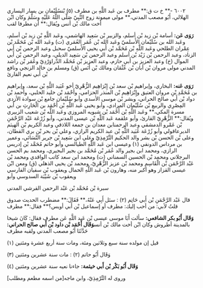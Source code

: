 ٦٠٠٢ -** خ ت ق:** مطرف بن عَبد اللَّهِ بن مطرف (٥) بْنسُلَيْمان بن يسار اليساري الهلالي، أَبُو مصعب المدني،** مولى ميمونة زوج النَّبِيّ صَلَّى اللَّهُ عَلَيْهِ وسَلَّمَ وكان ابْن أخت مالك بْن أنس ويُقال:** أن مطرفا لقب

**رَوَى عَن:** أسامة بْن زيد بْن أسلم، والزبير بْن سَعِيد الهاشمي، وعَبد اللَّهِ بْن زيد بْن أسلم، وعَبد الله بن سُلَيْمان الأَسلميّ وعَبد الله بْن عُمَر العُمَري (ت) وعَبد الله بْن مُحَمَّد بْن عِمْران الطلحي وعَبد اللَّهِ بْن مُحَمَّد بْن أَبي يحيى الأَسلميّ سحبل وعبد الرحمن بْن أَبي الزناد، وعبد الرحمن بْن زَيْد بْن أسلم وعبد الرحمن بْن سَعِيد الديلي، وعبد الرحمن بْن أَبي الموال (خ) وعبد العزيز بن أَبي حازم، وعبد العزيز بْن مُحَمَّد الدَّراوَرْدِيّ وعُمَر بْن راشد المدني مولى مروان بْن أبان بْن عُثْمَان ومالك بْن أَنَس (ق) ومسلم بن خالد الزنجي ونافع بْن أَبي نعيم القارئ

**رَوَى عَنه:** البخاري، وإبراهيم بْن سعد بْن إِبْرَاهِيم الزُّهْرِيّ أخو عُبَيد اللَّهِ بْن سعد، وإبراهيم بن مُحَمَّدِ بْنِ مروان العتيق وإِبْرَاهِيم بْن المنذر الحزامي، وأَحْمَد بْن خليد الحلبي، وأحمد بْن دواد بْن أَبي صالح الحراني، وبشر بْن موسى الأسدي وأبو سُلَيْمان جامع بْن سوادة الأزدي المِصْرِي والربيع بْن سُلَيْمان المرادي، وأبو يحيى عَبد اللَّهِ بْن أَحْمَد بن الْحَارِثِ بن أَبي مسرة المكي،** وعَبد اللَّهِ بْن أَحْمَد بْن شبويه المروزي وعَبد اللَّه بْن شعيب الزبيري ويُقال:** الزُّهْرِيّ القارئ، وأبو علقمة عَبد اللَّهِ بْن عيسى المدني، وأبو زُرْعَة عَبْد الرَّحْمَنِ بْن عَمْرو الدمشقي وعبد الرحمنابن معدان بن جمعة اللاذقي وعبد الكريم بْن الهيثم الديرعاقولي وأبو زُرْعَة عُبَيد اللَّهِ بْن عبد الكريم الرازي، وعلي بْن بحر بْن بري القطان، وعلى بْن الحسن بْن بشر والد الحكيم التِّرْمِذِيّ وعلي ابن سَعِيد بْن جرير النَّسَائي، وعمير بن مرداس الدونقي (١) وعيسى ابن عَبد اللَّهِ الطيالسي وأبو حاتم مُحَمَّد بْن إدريس الرازي، ومحمد ابن بجير والد عُمَر بْن مُحَمَّد بن بجير البجيري، ومحمد بم الحسن البرجلاني ومحمد بْن الحسين السمناني (ت) ومحمد ابن سعد كاتب الواقدي ومحمد بْن عَبْد الرَّحْمَن بْن الْقَاسِم ومحمد بْن عزيز الزُّهْرِيّ، ومحمد بْن يحيى الذهلي (ق) ومعن ابْن عيسى القزاز وهو أكبر منه، وهارون بْن عَبد اللَّهِ الحمال ويعقوب بْن سفيان الفارسي ويعقوب بْن شَيْبَة السدوسي وأبو

سبرة بْن مُحَمَّد بْن عَبْد الرحمن القرشي المدني

قال عَبْد الرَّحْمَنِ بْن أَبي حَاتِم (٢) : سئل أَبِي عَنْهُ،** فَقَالَ:** مضطرب الحديث صدوق قلتُ لأبي: من أحب إليك: مطرف أو إسماعيل بْن أَبي أويس؟** فقال:** مطرف

**وَقَال أَبُو بكر الشافعي:** سألت أَبَا موسى عيسى بْن عَبد اللَّهِ عَن مطرف فقال: كَانَ شيخا بالمدينة أطروش وكان ابْن أخت مالك بْن أنس**وَقَال أَحْمَد بْن داود بْن أَبي صالح الحراني:** حَدَّثَنَا أَبُو مصعب المدني ولقبه مطرف

قيل إن مولده سنة سبع وثلاثين ومئة، ومات سنة أربع عشرة ومئتين (١)

وَقَال أَبُو حاتم (٢) : مات سنة عشرين ومئتين (٣)

**وَقَال أَبُو بَكْر بْن أَبي خيثمة:** جاءنا نعيه سنة عشرين ومئتين (٤)

وروى له التِّرْمِذِيّ، وابن ماجه[من اسمه مطعم ومطلب]